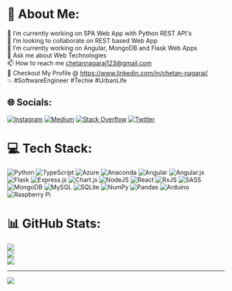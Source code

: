 # 💫 About Me:
🔭 I’m currently working on SPA Web App with Python REST API's<br>👯 I’m looking to collaborate on REST based Web App<br>🌱 I’m currently working on Angular, MongoDB and Flask Web Apps<br>💬 Ask me about Web Technologies<br>📫 How to reach me chetannagaraj123@gmail.com <br> 📄 Checkout My Profile @ https://www.linkedin.com/in/chetan-nagaraj/<br> 💥 #SoftwareEngineer #Techie #UrbanLife


## 🌐 Socials:
 [![Instagram](https://img.shields.io/badge/Instagram-%23E4405F.svg?logo=Instagram&logoColor=white)](https://instagram.com/mnc.io) [![Medium](https://img.shields.io/badge/Medium-12100E?logo=medium&logoColor=white)](https://medium.com/@chetannagaraj123) [![Stack Overflow](https://img.shields.io/badge/-Stackoverflow-FE7A16?logo=stack-overflow&logoColor=white)](https://stackoverflow.com/users/20588197) [![Twitter](https://img.shields.io/badge/Twitter-%231DA1F2.svg?logo=Twitter&logoColor=white)](https://twitter.com/@6aab2a8ef03e44f)

# 💻 Tech Stack:
![Python](https://img.shields.io/badge/python-3670A0?style=for-the-badge&logo=python&logoColor=ffdd54) ![TypeScript](https://img.shields.io/badge/typescript-%23007ACC.svg?style=for-the-badge&logo=typescript&logoColor=white) ![Azure](https://img.shields.io/badge/azure-%230072C6.svg?style=for-the-badge&logo=azure-devops&logoColor=white) ![Anaconda](https://img.shields.io/badge/Anaconda-%2344A833.svg?style=for-the-badge&logo=anaconda&logoColor=white) ![Angular](https://img.shields.io/badge/angular-%23DD0031.svg?style=for-the-badge&logo=angular&logoColor=white) ![Angular.js](https://img.shields.io/badge/angular.js-%23E23237.svg?style=for-the-badge&logo=angularjs&logoColor=white) ![Flask](https://img.shields.io/badge/flask-%23000.svg?style=for-the-badge&logo=flask&logoColor=white) ![Express.js](https://img.shields.io/badge/express.js-%23404d59.svg?style=for-the-badge&logo=express&logoColor=%2361DAFB) ![Chart.js](https://img.shields.io/badge/chart.js-F5788D.svg?style=for-the-badge&logo=chart.js&logoColor=white) ![NodeJS](https://img.shields.io/badge/node.js-6DA55F?style=for-the-badge&logo=node.js&logoColor=white) ![React](https://img.shields.io/badge/react-%2320232a.svg?style=for-the-badge&logo=react&logoColor=%2361DAFB) ![RxJS](https://img.shields.io/badge/rxjs-%23B7178C.svg?style=for-the-badge&logo=reactivex&logoColor=white) ![SASS](https://img.shields.io/badge/SASS-hotpink.svg?style=for-the-badge&logo=SASS&logoColor=white) ![MongoDB](https://img.shields.io/badge/MongoDB-%234ea94b.svg?style=for-the-badge&logo=mongodb&logoColor=white) ![MySQL](https://img.shields.io/badge/mysql-%2300f.svg?style=for-the-badge&logo=mysql&logoColor=white) ![SQLite](https://img.shields.io/badge/sqlite-%2307405e.svg?style=for-the-badge&logo=sqlite&logoColor=white) ![NumPy](https://img.shields.io/badge/numpy-%23013243.svg?style=for-the-badge&logo=numpy&logoColor=white) ![Pandas](https://img.shields.io/badge/pandas-%23150458.svg?style=for-the-badge&logo=pandas&logoColor=white) ![Arduino](https://img.shields.io/badge/-Arduino-00979D?style=for-the-badge&logo=Arduino&logoColor=white) ![Raspberry Pi](https://img.shields.io/badge/-RaspberryPi-C51A4A?style=for-the-badge&logo=Raspberry-Pi)

# 📊 GitHub Stats:
![](https://github-readme-stats.vercel.app/api?username=Chetanngowda&theme=vue&hide_border=true&include_all_commits=true&count_private=false)<br/>
![](https://github-readme-streak-stats.herokuapp.com/?user=Chetanngowda&theme=vue&hide_border=true)<br/>
![](https://github-readme-stats.vercel.app/api/top-langs/?username=Chetanngowda&theme=vue&hide_border=true&include_all_commits=true&count_private=false&layout=compact)

---
[![](https://visitcount.itsvg.in/api?id=Chetanngowda&icon=0&color=0)](https://visitcount.itsvg.in)
